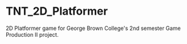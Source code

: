 # TNT_2D_Platformer
2D Platformer game for George Brown College's 2nd semester Game Production II project.
